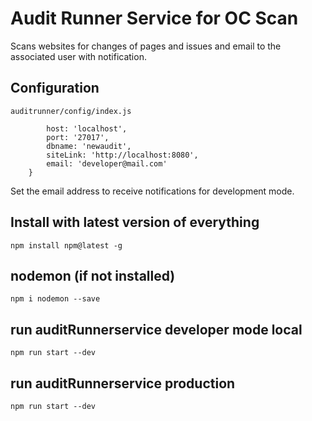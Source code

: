 # Audit Runner Service for OC Scan

Scans websites for changes of pages and issues and email to the associated user with notification.


## Configuration
`auditrunner/config/index.js`

```dev:{
		host: 'localhost',
		port: '27017',
		dbname: 'newaudit',
		siteLink: 'http://localhost:8080',
		email: 'developer@mail.com'
	}
```
Set the email address to receive notifications for development mode. 




## Install with latest version of everything
`npm install npm@latest -g`

## nodemon (if not installed)
`npm i nodemon --save`

## run auditRunnerservice developer mode local
`npm run start --dev` 

## run auditRunnerservice production
`npm run start --dev`